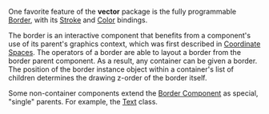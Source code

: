 One favorite feature of the **vector** package is the fully programmable [Border](http://code.google.com/p/java-vector/source/browse/src/vector/Border.java), with its [Stroke](http://code.google.com/p/java-vector/source/browse/src/vector/Stroke.java) and [Color](http://code.google.com/p/java-vector/source/browse/src/vector/Color.java) bindings.

The border is an interactive component that benefits from a component's use of its parent's graphics context, which was first described in [Coordinate Spaces](ProgrammingCoordinateSpaces.md).  The operators of a border are able to layout a border from the border parent component.  As a result, any container can be given a border.  The position of the border instance object within a container's list of children determines the drawing z-order of the border itself.

Some non-container components extend the [Border Component](http://code.google.com/p/java-vector/source/browse/src/vector/BorderComponent.java) as special, "single" parents.  For example, the [Text](http://code.google.com/p/java-vector/source/browse/src/vector/Text.java) class.
